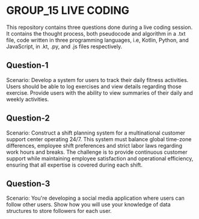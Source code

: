 # GROUP_15 LIVE CODING

This repository contains three questions done during a live coding session. It contains the thought process, both pseudocode and algorithm in a .txt file, code written in three programming languages, i.e, Kotlin, Python, and JavaScript, in .kt, .py, and .js files respectively. 

## Question-1 
Scenario: 
Develop a system for users to track their daily fitness activities. 
Users should be able to log exercises and view details regarding those exercise. 
Provide users with the ability to view summaries of their daily and weekly activities.

## Question-2
Scenario:
Construct a shift planning system for a multinational customer support center operating 24/7. 
This system must balance global time-zone differences, employee shift preferences and strict labor laws regarding work hours and breaks. 
The challenge is to provide continuous customer support while maintaining employee satisfaction and operational efficiency, ensuring that all expertise is covered during each shift.


## Question-3
Scenario:
You're developing a social media application where users can follow other users. 
Show how you will use your knowledge of data structures to store followers for each user.





